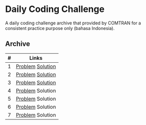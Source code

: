 # Daily Coding Challenge

A daily coding challenge archive that provided by COMTRAN for a consistent
practice purpose only (bahasa Indonesia).

## Archive

| # | Links                        |
|---|------------------------------|
| 1 | [Problem][P1] [Solution][S1] |
| 2 | [Problem][P2] [Solution][S2] |
| 3 | [Problem][P3] [Solution][S3] |
| 4 | [Problem][P4] Solution       |
| 5 | [Problem][P5] Solution       |
| 6 | [Problem][P6] Solution       |
| 7 | [Problem][P7] Solution       |

[P1]: https://vjudge.net/contest/305016
[S1]: https://drive.google.com/open?id=1S3SyiHQQ5BzB4zs4oWO0cGKcXyeWLSHhgSx60Fr6n-I
[P2]: https://vjudge.net/contest/305143
[S2]: https://drive.google.com/open?id=16lWIBzIv-BKtRf2Q4Xtb1R9WklVAOqRHWr4EId7OVvk
[P3]: https://vjudge.net/contest/305253
[S3]: https://drive.google.com/open?id=1j8AaAP9WxqluN1Q5bSbW9A_0SJxpOHyRleZQ3-05JSo
[P4]: https://vjudge.net/contest/305347
[P5]: https://vjudge.net/contest/305503
[P6]: https://vjudge.net/contest/305588
[P7]: https://vjudge.net/contest/305703

